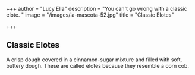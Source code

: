 +++
author = "Lucy Ella"
description = "You can't go wrong with a classic elote.  "
image = "/images/la-mascota-52.jpg"
title = "Classic Elotes"

+++
## Classic Elotes

A crisp dough covered in a cinnamon-sugar mixture and filled with soft, buttery dough.  These are called elotes because they resemble a corn cob.